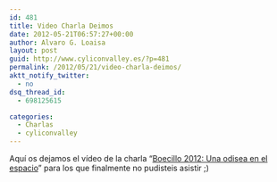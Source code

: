 ```yaml
---
id: 481
title: Video Charla Deimos
date: 2012-05-21T06:57:27+00:00
author: Alvaro G. Loaisa
layout: post
guid: http://www.cyliconvalley.es/?p=481
permalink: /2012/05/21/video-charla-deimos/
aktt_notify_twitter:
  - no
dsq_thread_id:
  - 698125615

categories:
  - Charlas
  - cyliconvalley
---
```

Aquí os dejamos el vídeo de la charla &#8220;<a title="Boecillo 2012: Una odisea en el espacio" href="http://www.cyliconvalley.es/2012/04/19/boecillo-2012-una-odisea-en-el-espacio/" target="_blank">Boecillo 2012: Una odisea en el espacio</a>&#8221; para los que finalmente no pudisteis asistir ;)

&nbsp;